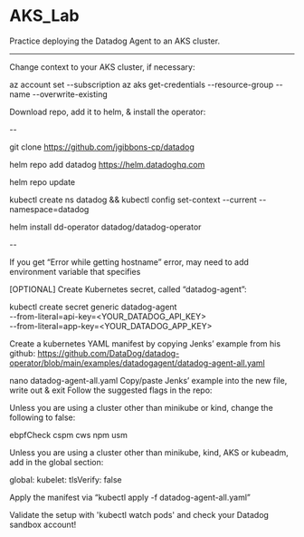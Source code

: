 # AKS_Lab
Practice deploying the Datadog Agent to an AKS cluster.

__________

Change context to your AKS cluster, if necessary:

az account set --subscription <SUBSCRIPTION ID>
az aks get-credentials --resource-group <RG> --name <CLUSTER NAME> --overwrite-existing

Download repo, add it to helm, & install the operator:

--

git clone https://github.com/jgibbons-cp/datadog

helm repo add datadog https://helm.datadoghq.com

helm repo update

kubectl create ns datadog && kubectl config set-context --current --namespace=datadog

helm install dd-operator datadog/datadog-operator

--

If you get “Error while getting hostname” error, may need to add environment variable that specifies 


[OPTIONAL] Create Kubernetes secret, called “datadog-agent”:

kubectl create secret generic datadog-agent \
  --from-literal=api-key=<YOUR_DATADOG_API_KEY> \
  --from-literal=app-key=<YOUR_DATADOG_APP_KEY>

Create a kubernetes YAML manifest by copying Jenks’ example from his github: https://github.com/DataDog/datadog-operator/blob/main/examples/datadogagent/datadog-agent-all.yaml

nano datadog-agent-all.yaml
Copy/paste Jenks’ example into the new file, write out & exit
Follow the suggested flags in the repo:

Unless you are using a cluster other than minikube or kind, change the following to false:

ebpfCheck
cspm
cws
npm
usm

Unless you are using a cluster other than minikube, kind, AKS or kubeadm, add in the global section:

global:
  kubelet:
    tlsVerify: false


Apply the manifest via “kubectl apply -f datadog-agent-all.yaml”

Validate the setup with 'kubectl watch pods' and check your Datadog sandbox account!
